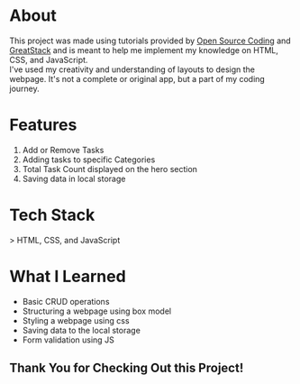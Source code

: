<h1>About</h1>
This project was made using tutorials provided by <a href="https://youtu.be/u_ocJEv6c4Q?si=Y21_pc1BTQs47xRL">Open Source Coding</a> and <a href="https://youtu.be/G0jO8kUrg-I?si=xQA9IwEjzpG5wXLX">GreatStack</a> and is meant to help me implement my knowledge on HTML, CSS, and JavaScript.<br>
I've used my creativity and understanding of layouts to design the webpage. It's not a complete or original app, but a part of my coding journey.

<h1>Features</h1>
<ol>
  <li>Add or Remove Tasks</li>
  <li>Adding tasks to specific Categories</li>
  <li>Total Task Count displayed on the hero section</li>
  <li>Saving data in local storage</li>
</ol>

<h1>Tech Stack</h1>
> HTML, CSS, and JavaScript

<h1>What I Learned</h1>
<ul>
  <li>Basic CRUD operations</li>
  <li>Structuring a webpage using box model</li>
  <li>Styling a webpage using css</li>
  <li>Saving data to the local storage</li>
  <li>Form validation using JS</li>
</ul>

<h2>Thank You for Checking Out this Project!</h2>
